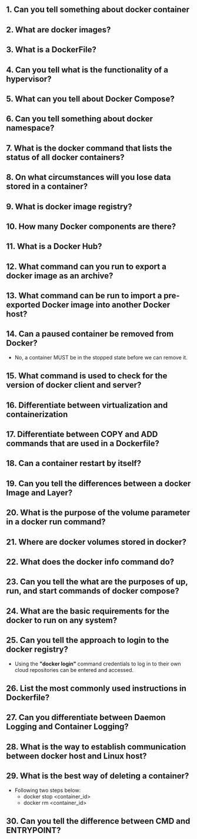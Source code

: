 ## 1. Can you tell something about docker container

## 2. What are docker images?

## 3. What is a DockerFile?

## 4. Can you tell what is the functionality of a hypervisor?

## 5. What can you tell about Docker Compose?

## 6. Can you tell something about docker namespace?

## 7. What is the docker command that lists the status of all docker containers?

## 8. On what circumstances will you lose data stored in a container?

## 9. What is docker image registry?

## 10. How many Docker components are there?

## 11. What is a Docker Hub?

## 12. What command can you run to export a docker image as an archive?

## 13. What command can be run to import a pre-exported Docker image into another Docker host?

## 14. Can a paused container be removed from Docker?
- No,  a container MUST be in the stopped state before we can remove it.


## 15. What command is used to check for the version of docker client and server?

## 16. Differentiate between virtualization and containerization

## 17. Differentiate between COPY and ADD commands that are used in a Dockerfile?

## 18. Can a container restart by itself?

## 19. Can you tell the differences between a docker Image and Layer?

## 20. What is the purpose of the volume parameter in a docker run command?

## 21. Where are docker volumes stored in docker?

## 22. What does the docker info command do?

## 23. Can you tell the what are the purposes of up, run, and start commands of docker compose?

## 24. What are the basic requirements for the docker to run on any system?

## 25. Can you tell the approach to login to the docker registry?
- Using the __"docker login"__ command credentials to log in to their own cloud repositories can be entered and accessed.


## 26. List the most commonly used instructions in Dockerfile?

## 27. Can you differentiate between Daemon Logging and Container Logging?

## 28. What is the way to establish communication between docker host and Linux host?

## 29. What is the best way of deleting a container?
-  Following two steps below:
    - docker stop <container_id>
    - docker rm <container_id>

## 30. Can you tell the difference between CMD and ENTRYPOINT?